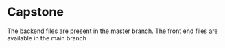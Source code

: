 # Capstone
The backend files are present in the master branch. The front end files are available in the main branch
